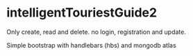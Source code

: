 # intelligentTouriestGuide2
Only create, read and delete. no login, registration and update.

Simple bootstrap with handlebars (hbs) and mongodb atlas
